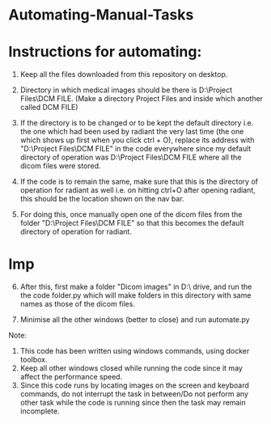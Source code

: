 # Automating-Manual-Tasks

# Instructions for automating:

1) Keep all the files downloaded from this repository on desktop.
2) Directory in which medical images should be there is D:\Project Files\DCM FILE. (Make a directory Project Files and inside which another called DCM FILE)
3) If the directory is to be changed or to be kept the default directory i.e. the one which had been used by radiant the very last time 
 (the one which shows up first when you click ctrl + O), replace its address with "D:\Project Files\DCM FILE" in the code everywhere since my default directory of operation was 
D:\Project Files\DCM FILE where all the dicom files were stored.
4) If the code is to remain the same, make sure that this is the directory of operation for radiant as well i.e. 
	on hitting ctrl+O after opening radiant, this should be the location shown on the nav bar. 
	
5) For doing this, once manually open one of the dicom files from the folder "D:\Project Files\DCM FILE"
so that this becomes the default directory of operation for radiant.

# Imp
6) After this, first make a folder "Dicom images" in D:\ drive, and run the the code folder.py
which will make folders in this directory with same names as those of the dicom files.

7) Minimise all the other windows (better to close) and run automate.py 

Note: 

1) This code has been written using windows commands, using docker toolbox.
2) Keep all other windows closed while running the code since it may affect the performance speed.
3) Since this code runs by locating images on the screen and keyboard commands, do not interrupt the task in between/Do not perform any other task while the code is running since then the task may remain incomplete.
